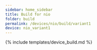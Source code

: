 ```yaml
---
sidebar: home_sidebar
title: Build for nio
folder: build
permalink: /devices/nio/build/variant1
device: nio_variant1
---
```

{% include templates/device_build.md %}
